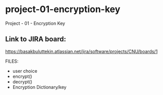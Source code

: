 # project-01-encryption-key
Project - 01 - Encryption Key

## Link to JIRA board:
https://basakbuluttekin.atlassian.net/jira/software/projects/CNU/boards/1


FILES:
- user choice
- encrypt()
- decrypt()
- Encryption Dictionary/key
